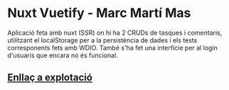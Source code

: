 # Nuxt Vuetify - Marc Martí Mas
Aplicació feta amb nuxt (SSR) on hi ha 2 CRUDs de tasques i comentaris, utilitzant el
localStorage per a la persistència de dades i els tests corresponents fets amb WDIO.
També s'ha fet una interfície per al login d'usuaris que encara no és funcional.
## [Enllaç a explotació](http://www.nuxtvuetify.marcmartimas.codes)